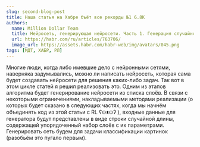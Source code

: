 ```yaml
---
slug: second-blog-post
title: Наша статья на Хабре бъёт все рекорды №1 6.8K
authors:
  name: Million Dollar Team
  title: Нейросеть, генерирующая нейросети. Часть 1. Генерация случайной свёрточной нейронной сети
  url: https://habr.com/ru/articles/763706/
  image_url: https://assets.habr.com/habr-web/img/avatars/045.png
tags: [МДТ, ХАБР, РЛ]
---
```


Многие люди, когда либо имевшие дело с нейронными сетями, наверняка задумывались, можно ли написать нейросеть, которая сама будет создавать нейросети для решения каких-либо задач. Так вот в этом цикле статей я решил реализовать это. Одним из этапов алгоритма будет генерирование нейросети из списка слоёв. В связи с некоторыми ограничениями, накладываемыми методами реализации (о которых будет сказано в следующих частях, когда мы начнём объединять код из этой статьи с RL ʕ⊙ᴥ⊙ʔ ), входные данные для генератора будут представлены в виде строки случайной длины, содержащей упорядоченный набор слоёв с их параметрами. Генерировать сеть будем для задачи классификации картинок (разобьём это пугало первым).